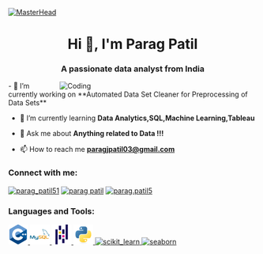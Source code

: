 [![MasterHead](https://static.vecteezy.com/system/resources/previews/002/280/240/non_2x/data-analysis-banner-vector.jpg)]()
<h1 align="center">Hi 👋, I'm Parag Patil</h1>
<h3 align="center">A passionate data analyst from India</h3>
<img align="right" alt="Coding" width="400" src="https://www.investopedia.com/thmb/iDusjsH0gYqpGVQOILvKVSlHsVk=/1500x0/filters:no_upscale():max_bytes(150000):strip_icc()/data-analytics-4198207-1-ad97301587ac43698a095690bc58c4c1.jpg">
- 🔭 I’m currently working on **Automated Data Set Cleaner for Preprocessing of Data Sets**

- 🌱 I’m currently learning **Data Analytics,SQL,Machine Learning,Tableau**

- 💬 Ask me about **Anything related to Data !!!**

- 📫 How to reach me **paragjpatil03@gmail.com**

<h3 align="left">Connect with me:</h3>
<p align="left">
<a href="https://twitter.com/parag_patil51" target="blank"><img align="center" src="https://raw.githubusercontent.com/rahuldkjain/github-profile-readme-generator/master/src/images/icons/Social/twitter.svg" alt="parag_patil51" height="30" width="40" /></a>
<a href="https://www.linkedin.com/in/parag-patil-824b52253/" target="blank"><img align="center" src="https://raw.githubusercontent.com/rahuldkjain/github-profile-readme-generator/master/src/images/icons/Social/linked-in-alt.svg" alt="parag patil" height="30" width="40" /></a>
<a href="https://instagram.com/parag.patil5" target="blank"><img align="center" src="https://raw.githubusercontent.com/rahuldkjain/github-profile-readme-generator/master/src/images/icons/Social/instagram.svg" alt="parag.patil5" height="30" width="40" /></a>
</p>

<h3 align="left">Languages and Tools:</h3>
<p align="left"> <a href="https://www.w3schools.com/cpp/" target="_blank" rel="noreferrer"> <img src="https://raw.githubusercontent.com/devicons/devicon/master/icons/cplusplus/cplusplus-original.svg" alt="cplusplus" width="40" height="40"/> </a> <a href="https://www.mysql.com/" target="_blank" rel="noreferrer"> <img src="https://raw.githubusercontent.com/devicons/devicon/master/icons/mysql/mysql-original-wordmark.svg" alt="mysql" width="40" height="40"/> </a> <a href="https://pandas.pydata.org/" target="_blank" rel="noreferrer"> <img src="https://raw.githubusercontent.com/devicons/devicon/2ae2a900d2f041da66e950e4d48052658d850630/icons/pandas/pandas-original.svg" alt="pandas" width="40" height="40"/> </a> <a href="https://www.python.org" target="_blank" rel="noreferrer"> <img src="https://raw.githubusercontent.com/devicons/devicon/master/icons/python/python-original.svg" alt="python" width="40" height="40"/> </a> <a href="https://scikit-learn.org/" target="_blank" rel="noreferrer"> <img src="https://upload.wikimedia.org/wikipedia/commons/0/05/Scikit_learn_logo_small.svg" alt="scikit_learn" width="40" height="40"/> </a> <a href="https://seaborn.pydata.org/" target="_blank" rel="noreferrer"> <img src="https://seaborn.pydata.org/_images/logo-mark-lightbg.svg" alt="seaborn" width="40" height="40"/> </a> </p>
